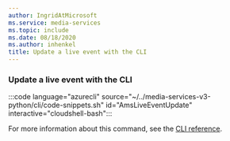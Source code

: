 ```yaml
---
author: IngridAtMicrosoft
ms.service: media-services
ms.topic: include
ms.date: 08/18/2020
ms.author: inhenkel
title: Update a live event with the CLI
---
```


### Update a live event with the CLI

:::code language="azurecli" source="~/../media-services-v3-python/cli/code-snippets.sh" id="AmsLiveEventUpdate" interactive="cloudshell-bash":::

For more information about this command, see the [CLI reference](/cli/azure/ams/live-event?view=azure-cli-latest&preserve-view=true#az-ams-live-event-update).
